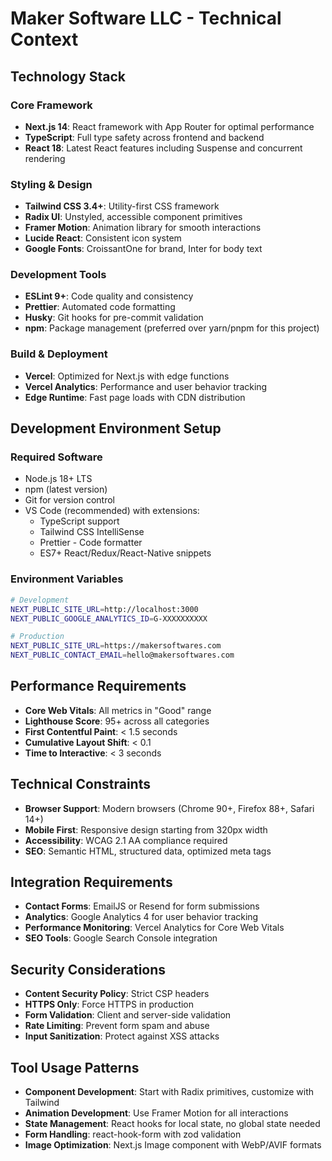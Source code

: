 # Maker Software LLC - Technical Context

## Technology Stack

### Core Framework
- **Next.js 14**: React framework with App Router for optimal performance
- **TypeScript**: Full type safety across frontend and backend
- **React 18**: Latest React features including Suspense and concurrent rendering

### Styling & Design
- **Tailwind CSS 3.4+**: Utility-first CSS framework
- **Radix UI**: Unstyled, accessible component primitives
- **Framer Motion**: Animation library for smooth interactions
- **Lucide React**: Consistent icon system
- **Google Fonts**: CroissantOne for brand, Inter for body text

### Development Tools
- **ESLint 9+**: Code quality and consistency
- **Prettier**: Automated code formatting
- **Husky**: Git hooks for pre-commit validation
- **npm**: Package management (preferred over yarn/pnpm for this project)

### Build & Deployment
- **Vercel**: Optimized for Next.js with edge functions
- **Vercel Analytics**: Performance and user behavior tracking
- **Edge Runtime**: Fast page loads with CDN distribution

## Development Environment Setup

### Required Software
- Node.js 18+ LTS
- npm (latest version)
- Git for version control
- VS Code (recommended) with extensions:
  - TypeScript support
  - Tailwind CSS IntelliSense
  - Prettier - Code formatter
  - ES7+ React/Redux/React-Native snippets

### Environment Variables
```bash
# Development
NEXT_PUBLIC_SITE_URL=http://localhost:3000
NEXT_PUBLIC_GOOGLE_ANALYTICS_ID=G-XXXXXXXXXX

# Production
NEXT_PUBLIC_SITE_URL=https://makersoftwares.com
NEXT_PUBLIC_CONTACT_EMAIL=hello@makersoftwares.com
```

## Performance Requirements
- **Core Web Vitals**: All metrics in "Good" range
- **Lighthouse Score**: 95+ across all categories
- **First Contentful Paint**: < 1.5 seconds
- **Cumulative Layout Shift**: < 0.1
- **Time to Interactive**: < 3 seconds

## Technical Constraints
- **Browser Support**: Modern browsers (Chrome 90+, Firefox 88+, Safari 14+)
- **Mobile First**: Responsive design starting from 320px width
- **Accessibility**: WCAG 2.1 AA compliance required
- **SEO**: Semantic HTML, structured data, optimized meta tags

## Integration Requirements
- **Contact Forms**: EmailJS or Resend for form submissions
- **Analytics**: Google Analytics 4 for user behavior tracking
- **Performance Monitoring**: Vercel Analytics for Core Web Vitals
- **SEO Tools**: Google Search Console integration

## Security Considerations
- **Content Security Policy**: Strict CSP headers
- **HTTPS Only**: Force HTTPS in production
- **Form Validation**: Client and server-side validation
- **Rate Limiting**: Prevent form spam and abuse
- **Input Sanitization**: Protect against XSS attacks

## Tool Usage Patterns
- **Component Development**: Start with Radix primitives, customize with Tailwind
- **Animation Development**: Use Framer Motion for all interactions
- **State Management**: React hooks for local state, no global state needed
- **Form Handling**: react-hook-form with zod validation
- **Image Optimization**: Next.js Image component with WebP/AVIF formats
